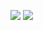 ![](https://img.shields.io/maven-central/v/org.deeplearning4j/deeplearning4j-core/1.0.0-beta4)
![](https://img.shields.io/maven-central/v/org.springframework.boot/spring-boot-starter-parent/2.2.0.M5)
